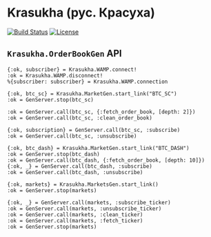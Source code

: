 # Krasukha (рус. Красуха)

[![Build Status](https://travis-ci.org/Zatvobor/krasukha.svg?branch=master)](https://travis-ci.org/Zatvobor/krasukha) [![License](https://img.shields.io/badge/license-MIT-blue.svg)](https://github.com/Zatvobor/krasukha/blob/master/LICENSE)

## `Krasukha.OrderBookGen` API

```iex
{:ok, subscriber} = Krasukha.WAMP.connect!
:ok = Krasukha.WAMP.disconnect!
%{subscriber: subscriber} = Krasukha.WAMP.connection

{:ok, btc_sc} = Krasukha.MarketGen.start_link("BTC_SC")
:ok = GenServer.stop(btc_sc)

:ok = GenServer.call(btc_sc, {:fetch_order_book, [depth: 2]})
:ok = GenServer.call(btc_sc, :clean_order_book)

{:ok, subscription} = GenServer.call(btc_sc, :subscribe)
:ok = GenServer.call(btc_sc, :unsubscribe)
```

```iex
{:ok, btc_dash} = Krasukha.MarketGen.start_link("BTC_DASH")
:ok = GenServer.stop(btc_dash)
:ok = GenServer.call(btc_dash, {:fetch_order_book, [depth: 10]})
{:ok, _} = GenServer.call(btc_dash, :subscribe)
:ok = GenServer.call(btc_dash, :unsubscribe)
```

```iex
{:ok, markets} = Krasukha.MarketsGen.start_link()
:ok = GenServer.stop(markets)

{:ok, _} = GenServer.call(markets, :subscribe_ticker)
:ok = GenServer.call(markets, :unsubscribe_ticker)
:ok = GenServer.call(markets, :clean_ticker)
:ok = GenServer.call(markets, :fetch_ticker)
:ok = GenServer.stop(markets)
```
